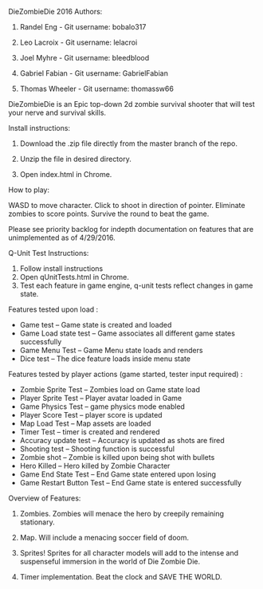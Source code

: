 DieZombieDie 2016 Authors: 

1. Randel Eng - Git username: bobalo317

2. Leo Lacroix - Git username: lelacroi

3. Joel Myhre - Git username: bleedblood

4. Gabriel Fabian - Git username: GabrielFabian

5. Thomas Wheeler - Git username: thomassw66


DieZombieDie is an Epic top-down 2d zombie survival shooter that will test your nerve and survival skills. 

Install instructions:
1.	Download the .zip file directly from the master branch of the repo.

2.	Unzip the file in desired directory.

3.	Open index.html in Chrome.


How to play:

WASD to move character. Click to shoot in direction of pointer. Eliminate zombies to score points. Survive the round to beat the game.

Please see priority backlog for indepth documentation on features that are unimplemented as of 4/29/2016.

Q-Unit Test Instructions:
1.	Follow install instructions
2.	Open qUnitTests.html in Chrome.
3.	Test each feature in game engine, q-unit tests reflect changes in game state.

Features tested upon load :
-	Game test – Game state is created and loaded
-	Game Load state test – Game associates all different game states successfully
-	Game Menu Test – Game Menu state loads and renders
-	Dice test – The dice feature loads inside menu state


Features tested by player actions (game started, tester input required) :
-	Zombie Sprite Test – Zombies load on Game state load
-	Player Sprite Test – Player avatar loaded in Game 
-	Game Physics Test – game physics mode enabled
-	Player Score Test – player score is updated
-	Map Load Test – Map assets are loaded
-	Timer Test – timer is created and rendered
-	Accuracy update test – Accuracy is updated as shots are fired
-	Shooting test – Shooting function is successful
-	Zombie shot – Zombie is killed upon being shot with bullets
-	Hero Killed – Hero killed by Zombie Character
-	Game End State Test – End Game state entered upon losing
-	Game Restart Button Test – End Game state is entered successfully


Overview of Features:

1.	Zombies. Zombies will menace the hero by creepily remaining stationary.

2.	Map. Will include a menacing soccer field of doom.

3.	Sprites! Sprites for all character models will add to the intense and suspenseful immersion in the world of Die Zombie Die.

4.	Timer implementation. Beat the clock and SAVE THE WORLD.

